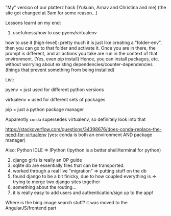 

"My" version of our platterz hack (Yukuan, Arnav and Christina and me)
(the site got changed at 3am for some reason...)

Lessons learnt on my end:
1. usefulness/how to use pyenv/virtualenv

how to use it (high-level): 
pretty much it is just like creating a "folder-env", then you can go to that folder and activate it. Once you are in there,
the prompt is different, and all actions you take are run in the context of that environment. (Yes, even pip install)
Hence, you can install packages, etc. without worrying about existing dependencies/counter-dependencies (things that prevent something
from being installed) 

List:

pyenv = just used for different python versions

virtualenv = used for different sets of packages

pip = just a python package manager

Apparently `conda` supersedes virtualenv, so definitely look into that

https://stackoverflow.com/questions/34398676/does-conda-replace-the-need-for-virtualenv
(yes: conda is both an environment AND package manager)


Also: Python IDLE => IPython
(Ipython is a better shell/terminal for python) 

2. django girls is really an OP guide
3. sqlite db are essentially files that can be transported.
4. worked through a real live "migration" => putting stuff on the db
5. found django to be a bit finicky, due to how coupled everything is => trying to merge two django sites together
6. something about the routing...
7. it is really easy to add users and authentication/sign up to the app!

Where is the bing image search stuff? it was moved to the AngularJS/frontend part
